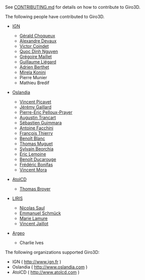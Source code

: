 See [CONTRIBUTING.md](CONTRIBUTING.md) for details on how to contribute to Giro3D.

The following people have contributed to Giro3D.

* [IGN](http://www.ign.fr)
  * [Gérald Choqueux](https://github.com/gchoqueux)
  * [Alexandre Devaux](https://github.com/nosy-b)
  * [Victor Coindet](https://github.com/VictorCo)
  * [Quoc Dinh Nguyen](https://github.com/qdnguyen)
  * [Grégoire Maillet](https://github.com/gmaillet)
  * [Guillaume Liégard](https://github.com/gliegard)
  * [Adrien Berthet](https://github.com/zarov)
  * [Mirela Konini](https://github.com/Mkonini)
  * Pierre Munier
  * Mathieu Bredif

* [Oslandia](http://www.oslandia.com)
  * [Vincent Picavet](https://github.com/vpicavet)
  * [Jérémy Gaillard](https://github.com/Jeremy-Gaillard)
  * [Pierre-Éric Pelloux-Prayer](https://github.com/peppsac)
  * [Augustin Trancart](https://github.com/autra)
  * [Sébastien Guimmara](https://github.com/sguimmara)
  * [Antoine Facchini](https://gitlab.com/antoinefacchini)
  * [François Thierry](https://github.com/Francois-Thierry)
  * [Benoît Blanc](https://github.com/benoitblanc)
  * [Thomas Muguet](https://github.com/tmuguet)
  * [Sylvain Beorchia](https://github.com/sylvainbeo)
  * [Éric Lemoine](https://github.com/elemoine)
  * [Benoît Ducarouge](https://github.com/Ducarouge)
  * [Frédéric Bonifas](https://github.com/fredericbonifas)
  * [Vincent Mora](https://github.com/vmora)

* [AtolCD](http://www.atolcd.com)
  * [Thomas Broyer](https://github.com/tbroyer)

* [LIRIS](https://liris.cnrs.fr/)
  * [Nicolas Saul](https://github.com/NikoSaul)
  * [Emmanuel Schmück](https://github.com/EmmanuelSchmuck/)
  * [Marie Lamure](https://github.com/mlamure)
  * [Vincent Jaillot](https://github.com/jailln)

* [Argeo](https://argeo.no)
  * Charlie Ives

The following organizations supported Giro3D:
* IGN ( http://www.ign.fr )
* Oslandia ( http://www.oslandia.com )
* AtolCD ( http://www.atolcd.com )
